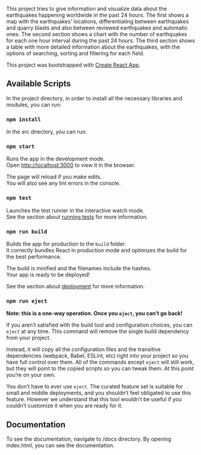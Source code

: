 This project tries to give information and visualize data about the earthquakes happening worldwide in the past 24 hours.
The first shows a map with the earthquakes' locations, differentiating between earthquakes and quarry blasts and also between reviewed earthquakes and automatic ones.
The second section shows a chart with the number of earthquakes for each one hour interval during the past 24 hours.
The third section shows a table with more detailed information about the earthquakes, with the options of searching, sorting and filtering for each field.

This project was bootstrapped with [Create React App](https://github.com/facebook/create-react-app).

## Available Scripts

In the project directory, in order to install all the necessary libraries and modules, you can run:

### `npm install`

In the src directory, you can run:

### `npm start`

Runs the app in the development mode.<br />
Open [http://localhost:3000](http://localhost:3000) to view it in the browser.

The page will reload if you make edits.<br />
You will also see any lint errors in the console.

### `npm test`

Launches the test runner in the interactive watch mode.<br />
See the section about [running tests](https://facebook.github.io/create-react-app/docs/running-tests) for more information.

### `npm run build`

Builds the app for production to the `build` folder.<br />
It correctly bundles React in production mode and optimizes the build for the best performance.

The build is minified and the filenames include the hashes.<br />
Your app is ready to be deployed!

See the section about [deployment](https://facebook.github.io/create-react-app/docs/deployment) for more information.

### `npm run eject`

**Note: this is a one-way operation. Once you `eject`, you can’t go back!**

If you aren’t satisfied with the build tool and configuration choices, you can `eject` at any time. This command will remove the single build dependency from your project.

Instead, it will copy all the configuration files and the transitive dependencies (webpack, Babel, ESLint, etc) right into your project so you have full control over them. All of the commands except `eject` will still work, but they will point to the copied scripts so you can tweak them. At this point you’re on your own.

You don’t have to ever use `eject`. The curated feature set is suitable for small and middle deployments, and you shouldn’t feel obligated to use this feature. However we understand that this tool wouldn’t be useful if you couldn’t customize it when you are ready for it.

## Documentation

To see the documentation, navigate to /docs directory. By opening index.html, you can see the documentation.
